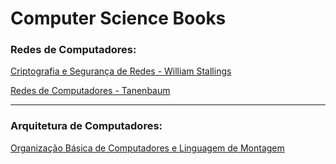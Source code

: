 # Computer Science Books
### Redes de Computadores:
[Criptografia e Segurança de Redes - William Stallings](https://github.com/TulioNPL/ComputerScienceBooks/blob/master/Criptografia%20e%20Seguran%C3%A7a%20de%20Redes.pdf)

[Redes de Computadores - Tanenbaum](https://github.com/TulioNPL/ComputerScienceBooks/blob/master/Redes%20de%20Computadores%20-%20Tanenbaum.pdf)

____________________________________
### Arquitetura de Computadores:
[Organização Básica de Computadores e Linguagem de Montagem](https://github.com/TulioNPL/ComputerScienceBooks/blob/master/Organiza%C3%A7%C3%A3o%20B%C3%A1sica%20de%20Computadores%20e%20Linguagem%20de%20Montagem.epub)
